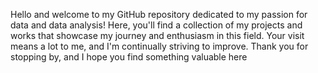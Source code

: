 Hello and welcome to my GitHub repository dedicated to my passion for data and data analysis! Here, you'll find a collection of my projects and works that showcase my journey and enthusiasm in this field. Your visit means a lot to me, and I'm continually striving to improve. Thank you for stopping by, and I hope you find something valuable here

